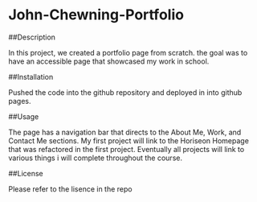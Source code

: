# John-Chewning-Portfolio

##Description

In this project, we created a portfolio page from scratch. the goal was to have an accessible page that showcased my work in school. 

##Installation

Pushed the code into the github repository and deployed in into github pages.

##Usage

The page has a navigation bar that directs to the About Me, Work, and Contact Me sections. My first project will link to the Horiseon Homepage that was refactored in the first project. Eventually all projects will link to various things i will complete throughout the course.

##License

Please refer to the lisence in the repo
